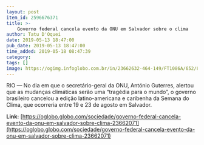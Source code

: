 ```yaml
---
layout: post
item_id: 2596676371
title: >-
    Governo federal cancela evento da ONU em Salvador sobre o clima
author: Tatu D'Oquei
date: 2019-05-13 18:47:00
pub_date: 2019-05-13 18:47:00
time_added: 2019-05-18 08:47:39
category: 
tags: []
image: https://ogimg.infoglobo.com.br/in/23662632-464-149/FT1086A/652/82618122_A-skull-of-a-washed-ashore-fish-lies-amid-destroyed-soybeans-on-a-field-at-the-farm-of-Clar.jpg
---
```


RIO — No dia em que o secretário-geral da ONU, António Guterres, alertou que as mudanças climáticas serão uma “tragédia para o mundo”, o governo brasileiro cancelou a edição latino-americana e caribenha da Semana do Clima, que ocorreria entre 19 e 23 de agosto em Salvador.

**Link:** [https://oglobo.globo.com/sociedade/governo-federal-cancela-evento-da-onu-em-salvador-sobre-clima-23662071](https://oglobo.globo.com/sociedade/governo-federal-cancela-evento-da-onu-em-salvador-sobre-clima-23662071)

